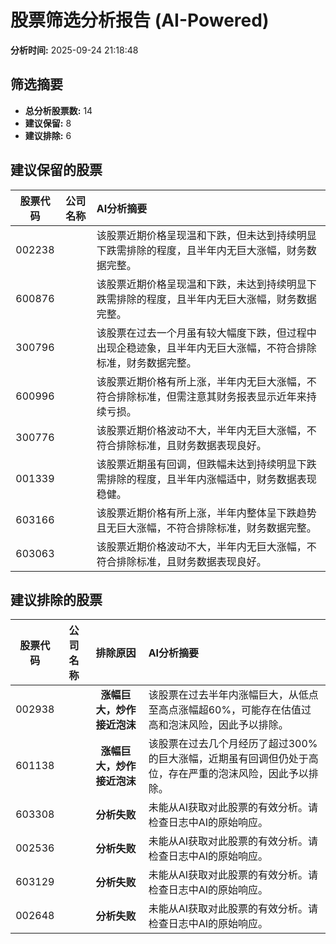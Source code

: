 # 股票筛选分析报告 (AI-Powered)

**分析时间:** 2025-09-24 21:18:48

## 筛选摘要

- **总分析股票数:** 14
- **建议保留:** 8
- **建议排除:** 6

## 建议保留的股票

| 股票代码 | 公司名称 | AI分析摘要 |
|:---:|:---:|:---|
| 002238 |  | 该股票近期价格呈现温和下跌，但未达到持续明显下跌需排除的程度，且半年内无巨大涨幅，财务数据完整。 |
| 600876 |  | 该股票近期价格呈现温和下跌，未达到持续明显下跌需排除的程度，且半年内无巨大涨幅，财务数据完整。 |
| 300796 |  | 该股票在过去一个月虽有较大幅度下跌，但过程中出现企稳迹象，且半年内无巨大涨幅，不符合排除标准，财务数据完整。 |
| 600996 |  | 该股票近期价格有所上涨，半年内无巨大涨幅，不符合排除标准，但需注意其财务报表显示近年来持续亏损。 |
| 300776 |  | 该股票近期价格波动不大，半年内无巨大涨幅，不符合排除标准，且财务数据表现良好。 |
| 001339 |  | 该股票近期虽有回调，但跌幅未达到持续明显下跌需排除的程度，且半年内涨幅适中，财务数据表现稳健。 |
| 603166 |  | 该股票近期价格有所上涨，半年内整体呈下跌趋势且无巨大涨幅，不符合排除标准，财务数据完整。 |
| 603063 |  | 该股票近期价格波动不大，半年内无巨大涨幅，不符合排除标准，且财务数据表现良好。 |

## 建议排除的股票

| 股票代码 | 公司名称 | 排除原因 | AI分析摘要 |
|:---:|:---:|:---:|:---|
| 002938 |  | **涨幅巨大，炒作接近泡沫** | 该股票在过去半年内涨幅巨大，从低点至高点涨幅超60%，可能存在估值过高和泡沫风险，因此予以排除。 |
| 601138 |  | **涨幅巨大，炒作接近泡沫** | 该股票在过去几个月经历了超过300%的巨大涨幅，近期虽有回调但仍处于高位，存在严重的泡沫风险，因此予以排除。 |
| 603308 |  | **分析失败** | 未能从AI获取对此股票的有效分析。请检查日志中AI的原始响应。 |
| 002536 |  | **分析失败** | 未能从AI获取对此股票的有效分析。请检查日志中AI的原始响应。 |
| 603129 |  | **分析失败** | 未能从AI获取对此股票的有效分析。请检查日志中AI的原始响应。 |
| 002648 |  | **分析失败** | 未能从AI获取对此股票的有效分析。请检查日志中AI的原始响应。 |
